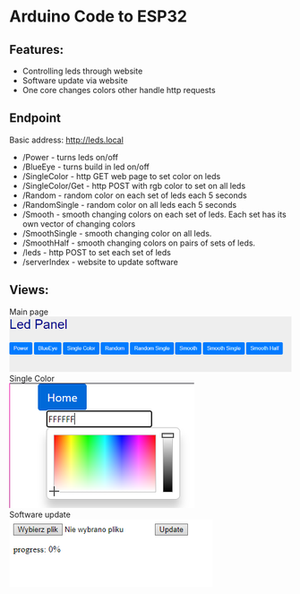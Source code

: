 # Arduino Code to ESP32
## Features:  
 - Controlling leds through website
 - Software update via website
 - One core changes colors other handle http requests
## Endpoint  
Basic address: http://leds.local
 - /Power - turns leds on/off 
 - /BlueEye - turns build in led on/off
 - /SingleColor - http GET web page to set color on leds
 - /SingleColor/Get - http POST with rgb color to set on all leds
 - /Random - random color on each set of leds each 5 seconds
 - /RandomSingle - random color on all leds each 5 seconds
 - /Smooth - smooth changing colors on each set of leds. Each set has its own vector of changing colors
 - /SmoothSingle - smooth changing color on all leds.
 - /SmoothHalf - smooth changing colors on pairs of sets of leds.
 - /leds - http POST to set each set of leds
 - /serverIndex - website to update software
   
## Views:
Main page  
![](Img/Website.PNG)  
Single Color  
![](Img/SingleColor.PNG)  
Software update  
![](Img/SoftwareUpdate.PNG)  
